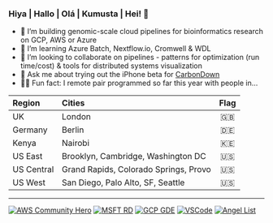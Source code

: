 ### Hiya | Hallo | Olá | Kumusta | Hei! 👋

- 🔭  I’m building genomic-scale cloud pipelines for bioinformatics research on GCP, AWS or Azure
- 🌱  I’m learning Azure Batch, Nextflow.io, Cromwell & WDL
- 👯  I’m looking to collaborate on pipelines - patterns for optimization (run time/cost) & tools for distributed systems visualization
- 🌲  Ask me about trying out the iPhone beta for [CarbonDown](https://www.carbondownapp.com/)
- 👩‍💻  Fun fact: I remote pair programmed so far this year with people in...
  
| Region   |      Cities      |  Flag |
|:----------|:-------------|:------:|
| UK |  London |🇬🇧 |
| Germany |  Berlin |🇩🇪 |
| Kenya |  Nairobi |🇰🇪|
| US East |    Brooklyn, Cambridge, Washington DC   |  🇺🇸 |
| US Central |  Grand Rapids, Colorado Springs,  Provo |🇺🇸 |
| US West |  San Diego, Palo Alto, SF, Seattle |🇺🇸 |
---

[![AWS Community Hero](https://github.com/lynnlangit/lynnlangit/blob/master/badges/aws.svg)](https://aws.amazon.com/developer/community/heroes/lynn-langit/)
[![MSFT RD](https://github.com/lynnlangit/lynnlangit/blob/master/badges/azure.svg)](https://rd.microsoft.com/en-us/lynn-langit)
[![GCP GDE](https://github.com/lynnlangit/lynnlangit/blob/master/badges/cloud.svg)](https://developers.google.com/community/experts/directory/profile/profile-lynn_langit)
[![VSCode](https://github.com/lynnlangit/lynnlangit/blob/master/badges/visualstudio_code.svg)](http://www.lynnlangit.com)
[![Angel List](https://github.com/lynnlangit/lynnlangit/blob/master/badges/angellist.svg)](https://angel.co/u/lynn-langit)

